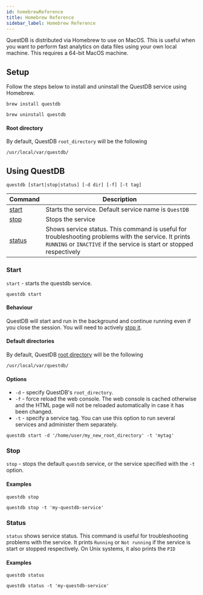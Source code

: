 ```yaml
---
id: homebrewReference
title: Homebrew Reference
sidebar_label: Homebrew Reference
---
```


QuestDB is distributed via Homebrew to use on MacOS. This is useful when you
want to perform fast analytics on data files using your own local machine. This
requires a 64-bit MacOS machine.

## Setup

Follow the steps below to install and uninstall the QuestDB service using
Homebrew.

```shell script title="Installing the service"
brew install questdb
```

```shell script title="Uninstalling the service"
brew uninstall questdb
```

#### Root directory

By default, QuestDB `root_directory` will be the following

```shell script
/usr/local/var/questdb/
```

## Using QuestDB

```shell script
questdb [start|stop|status] [-d dir] [-f] [-t tag]
```

| Command           | Description                                                                                                                                                                   |
| ----------------- | ----------------------------------------------------------------------------------------------------------------------------------------------------------------------------- |
| [start](#start)   | Starts the service. Default service name is `QuestDB`                                                                                                                         |
| [stop](#stop)     | Stops the service                                                                                                                                                             |
| [status](#status) | Shows service status. This command is useful for troubleshooting problems with the service. It prints `RUNNING` or `INACTIVE` if the service is start or stopped respectively |

### Start

`start` - starts the questdb service.

```shell script
questdb start
```

#### Behaviour

QuestDB will start and run in the background and continue running even if you
close the session. You will need to actively [stop it](#stop).

#### Default directories

By default, QuestDB [root directory](rootDirectoryStructure.md) will be the
following

```shell script
/usr/local/var/questdb/
```

#### Options

- `-d` - specify QuestDB's `root_directory`.
- `-f` - force reload the web console. The web console is cached otherwise and
  the HTML page will not be reloaded automatically in case it has been changed.
- `-t` - specify a service tag. You can use this option to run several services
  and administer them separately.

```shell script title="Example with -d and -t"
questdb start -d '/home/user/my_new_root_directory' -t 'mytag'
```

### Stop

`stop` - stops the default `questdb` service, or the service specified with the
`-t` option.

#### Examples

```shell script title="Stop the default service"
questdb stop
```

```shell script title="Stop a specific service"
questdb stop -t 'my-questdb-service'
```

### Status

`status` shows service status. This command is useful for troubleshooting
problems with the service. It prints `Running` or `Not running` if the service
is start or stopped respectively. On Unix systems, it also prints the `PID`

#### Examples

```shell script title="Default service"
questdb status
```

```shell script title="Specific service"
questdb status -t 'my-questdb-service'
```
